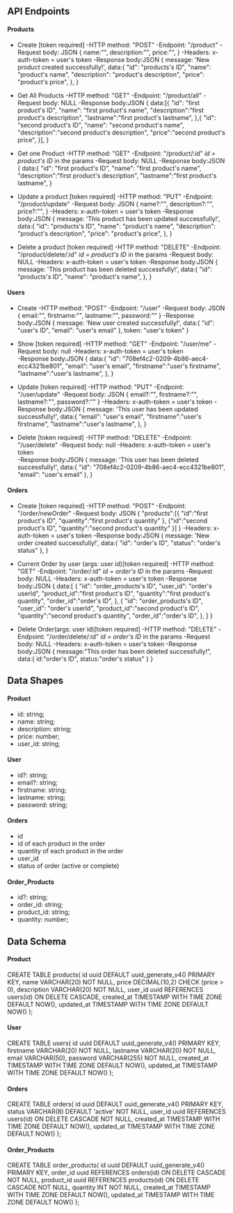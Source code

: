 ## API Endpoints
#### Products
- Create [token required]
    -HTTP method: "POST"
    -Endpoint: "/product"
    -Request body: JSON
        {
            name:"",
            description:"",
            price:"",
        }
    -Headers:
        x-auth-token = user's token
    -Response body:JSON
        {
            message: 'New product created successfully!',
            data:{
                "id": "products's ID",
                "name": "product's name",
                "description": "product's description",
                "price": "product's price",
            },
        }

- Get All Products
    -HTTP method: "GET"
    -Endpoint: "/product/all"
    -Request body: NULL
    -Response body:JSON
        {
            data:[{
                "id": "first product's ID",
                "name": "first product's name",
                "description":"first product's description",
                "lastname":"first product's lastname",
            },{
                "id": "second product's ID",
                "name": "second product's name",
                "description":"second product's description",
                "price":"second product's price",
            }],
        }

- Get one Product
    -HTTP method: "GET"
    -Endpoint: "/product/:id" *id = product's ID* in the params
    -Request body: NULL
    -Response body:JSON
        {
            data:{
                "id": "first product's ID",
                "name": "first product's name",
                "description":"first product's description",
                "lastname":"first product's lastname",
        }
- Update a product [token required]
    -HTTP method: "PUT"
    -Endpoint: "/product/update"
    -Request body: JSON
        {
            name?:"",
            description?:"",
            price?:"",
        }
    -Headers:
        x-auth-token = user's token
    -Response body:JSON
        {
            message: 'This product has been updated successfully!',
            data:{
                "id": "products's ID",
                "name": "product's name",
                "description": "product's description",
                "price": "product's price",
            },
        }

- Delete a product [token required]
    -HTTP method: "DELETE"
    -Endpoint: "/product/delete/:id" *id = product's ID* in the params
    -Request body: NULL
    -Headers:
        x-auth-token = user's token
    -Response body:JSON
        {
            message: 'This product has been deleted successfully!',
            data:{
                "id": "products's ID",
                "name": "product's name",
            },
        }

#### Users
- Create
    -HTTP method: "POST"
    -Endpoint: "/user"
    -Request body: JSON
        {
            email:"",
            firstname:"",
            lastname:"",
            password:""
        }
    -Response body:JSON
        {
            message: 'New user created successfully!',
            data:{
                "id": "user's ID",
                "email": "user's email"
            },
            token: "user's token"
        }

- Show [token required]
    -HTTP method: "GET"
    -Endpoint: "/user/me"
    -Request body: null
    -Headers:
        x-auth-token = user's token    
    -Response body:JSON
        {
            data:{
                "id": "708ef4c2-0209-4b86-aec4-ecc4321be801",
                "email": "user's email",
                "firstname":"user's firstname",
                "lastname":"user's lastname",
            },
        }

- Update [token required]
    -HTTP method: "PUT"
    -Endpoint: "/user/update"
    -Request body: JSON
        {
            email?:"",
            firstname?:"",
            lastname?:"",
            password?:""
        }
    -Headers:
        x-auth-token = user's token
    -Response body:JSON
        {
            message: 'This user has been updated successfully!',
            data:{
                "email": "user's email",
                "firstname":"user's firstname",
                "lastname":"user's lastname",
            },
        }

- Delete [token required]
    -HTTP method: "DELETE"
    -Endpoint: "/user/delete"
    -Request body: null
    -Headers:
        x-auth-token = user's token    
    -Response body:JSON
        {
            message: 'This user has been deleted successfully!',
            data:{
                "id": "708ef4c2-0209-4b86-aec4-ecc4321be801",
                "email": "user's email"
            },
        }

#### Orders
- Create [token required]
    -HTTP method: "POST"
    -Endpoint: "/order/newOrder"
    -Request body: JSON
        {
            "products":[{
                "id":"first product's ID",
                "quantity":"first product's quantity"
                },
                {"id":"second product's ID",
                "quantity":"second product's quantity"
            }]
        }
    -Headers:
        x-auth-token = user's token
    -Response body:JSON
        {
            message: 'New order created successfully!',
            data:{
                "id": "order's ID",
                "status": "order's status"
            },
        }

- Current Order by user (args: user id)[token required]
    -HTTP method: "GET"
    -Endpoint: "/order/:id" *id = order's ID* in the params
    -Request body: NULL
    -Headers:
        x-auth-token = user's token
    -Response body:JSON
        {
            data:[
                {
                "id": "order_products's ID",
                "user_id": "order's userId",
                "product_id":"first product's ID",
                "quantity":"first product's quantity",
                "order_id":"order's ID",
                },
                {
                "id": "order_products's ID",
                "user_id": "order's userId",
                "product_id":"second product's ID",
                "quantity":"second product's quantity",
                "order_id":"order's ID",
                },
            ]
        }

- Delete Order(args: user id)[token required]
    -HTTP method: "DELETE"
    -Endpoint: "/order/delete/:id" *id = order's ID* in the params
    -Request body: NULL
    -Headers:
        x-auth-token = user's token
    -Response body:JSON
        {
            message:"This order has been deleted successfully!",
            data:{
                id:"order's ID",
                status:"order's status"
            }
        }

## Data Shapes
#### Product
-   id: string;
-   name: string;
-   description: string;
-   price: number;
-   user_id: string;

#### User
-   id?: string;
-   email?: string;
-   firstname: string;
-   lastname: string;
-   password: string;

#### Orders
- id
- id of each product in the order
- quantity of each product in the order
- user_id
- status of order (active or complete)

#### Order_Products
-   id?: string;
-   order_id: string;
-   product_id: string;
-   quantity: number;

## Data Schema
#### Product
CREATE TABLE products(
    id uuid DEFAULT uuid_generate_v4() PRIMARY KEY,
    name VARCHAR(20) NOT NULL,
    price DECIMAL(10,2) CHECK (price > 0),
    description VARCHAR(20) NOT NULL,
    user_id uuid REFERENCES users(id) ON DELETE CASCADE,
    created_at TIMESTAMP WITH TIME ZONE DEFAULT NOW(),
    updated_at TIMESTAMP WITH TIME ZONE DEFAULT NOW()
);

#### User
CREATE TABLE users(
    id uuid DEFAULT uuid_generate_v4() PRIMARY KEY,
    firstname VARCHAR(20) NOT NULL,
    lastname VARCHAR(20) NOT NULL,
    email VARCHAR(50),
    password VARCHAR(255) NOT NULL,
    created_at TIMESTAMP WITH TIME ZONE DEFAULT NOW(),
    updated_at TIMESTAMP WITH TIME ZONE DEFAULT NOW()
);

#### Orders
CREATE TABLE orders(
    id uuid DEFAULT uuid_generate_v4() PRIMARY KEY,
    status VARCHAR(8) DEFAULT 'active' NOT NULL,
    user_id uuid REFERENCES users(id) ON DELETE CASCADE NOT NULL,
    created_at TIMESTAMP WITH TIME ZONE DEFAULT NOW(),
    updated_at TIMESTAMP WITH TIME ZONE DEFAULT NOW()
);

#### Order_Products
CREATE TABLE order_products(
    id uuid DEFAULT uuid_generate_v4() PRIMARY KEY,
    order_id uuid REFERENCES orders(id) ON DELETE CASCADE NOT NULL,
    product_id uuid REFERENCES products(id) ON DELETE CASCADE NOT NULL,
    quantity INT NOT NULL,
    created_at TIMESTAMP WITH TIME ZONE DEFAULT NOW(),
    updated_at TIMESTAMP WITH TIME ZONE DEFAULT NOW()
);
